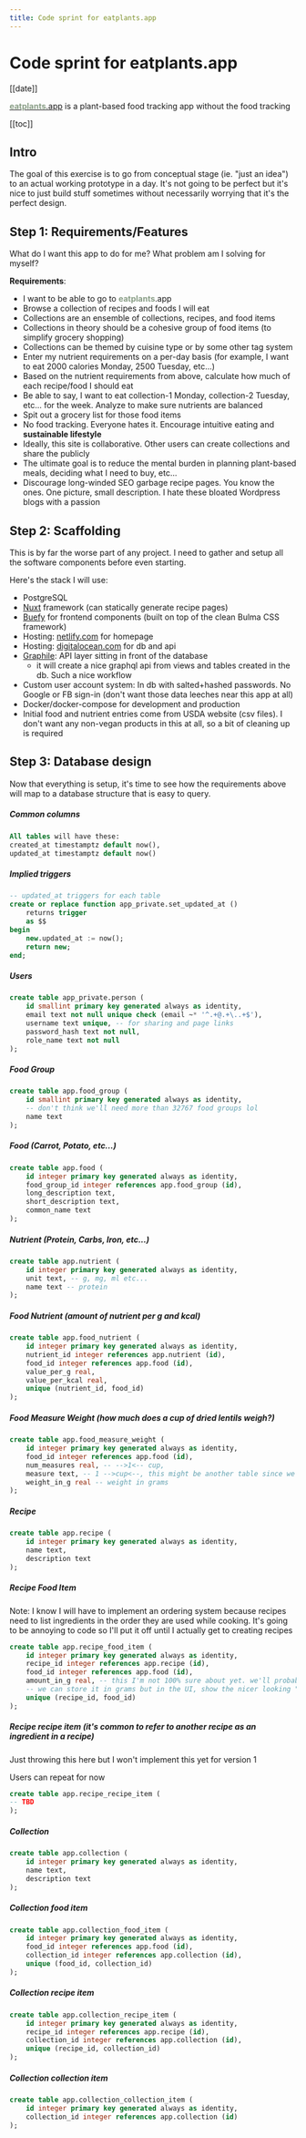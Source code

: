 ```yaml
---
title: Code sprint for eatplants.app
---
```

# Code sprint for eatplants.app
[[date]]

<!-- [eatplants.app](https://eatplants.app) is a plant-based food tracking app without the food tracking -->
<u><strong style="color: rgb(107 134 104 / 80%);">eatplants</strong>.app</u> is a plant-based food tracking app without the food tracking

[[toc]]

<!-- Check out the first prototype here that came out of this sprint: [eatplants.app](https://eatplants.app) -->
## Intro
The goal of this exercise is to go from conceptual stage (ie. "just an idea") to an actual working prototype in a day. It's not going to be perfect but it's nice to just build stuff sometimes without necessarily worrying that it's the perfect design.

## Step 1: Requirements/Features
What do I want this app to do for me? What problem am I solving for myself?

**Requirements**: 
- I want to be able to go to <strong style="color: rgb(107 134 104 / 80%);">eatplants</strong>.app
- Browse a collection of recipes and foods I will eat
- Collections are an ensemble of collections, recipes, and food items
- Collections in theory should be a cohesive group of food items (to simplify grocery shopping)
- Collections can be themed by cuisine type or by some other tag system
- Enter my nutrient requirements on a per-day basis (for example, I want to eat 2000 calories Monday, 2500 Tuesday, etc...)
- Based on the nutrient requirements from above, calculate how much of each recipe/food I should eat
- Be able to say, I want to eat collection-1 Monday, collection-2 Tuesday, etc... for the week. Analyze to make sure nutrients are balanced
- Spit out a grocery list for those food items
- No food tracking. Everyone hates it.  Encourage intuitive eating and **sustainable lifestyle**
- Ideally, this site is collaborative. Other users can create collections and share the publicly
- The ultimate goal is to reduce the mental burden in planning plant-based meals, deciding what I need to buy, etc...
- Discourage long-winded SEO garbage recipe pages. You know the ones. One picture, small description. I hate these bloated Wordpress blogs with a passion

## Step 2: Scaffolding
This is by far the worse part of any project. I need to gather and setup all the software components before even starting.

Here's the stack I will use:

- PostgreSQL
- [Nuxt](nuxtjs.org) framework (can statically generate recipe pages)
- [Buefy](https://buefy.org/) for frontend components (built on top of the clean Bulma CSS framework)
- Hosting: [netlify.com](netlify.com) for homepage
- Hosting: [digitalocean.com](digitalocean.com) for db and api
- [Graphile](https://www.graphile.org/): API layer sitting in front of the database
  - it will create a nice graphql api from views and tables created in the db. Such a nice workflow
- Custom user account system: In db with salted+hashed passwords. No Google or FB sign-in (don't want those data leeches near this app at all)
- Docker/docker-compose for development and production
- Initial food and nutrient entries come from USDA website (csv files). I don't want any non-vegan products in this at all, so a bit of cleaning up is required

## Step 3: Database design
Now that everything is setup, it's time to see how the requirements above will map to a database structure that is easy to query.

##### Common columns
```sql
All tables will have these:
created_at timestamptz default now(),
updated_at timestamptz default now()
```
##### Implied triggers
```sql
-- updated_at triggers for each table
create or replace function app_private.set_updated_at ()
    returns trigger
    as $$
begin
    new.updated_at := now();
    return new;
end;
```
##### Users
```sql
create table app_private.person (
    id smallint primary key generated always as identity, 
    email text not null unique check (email ~* '^.+@.+\..+$'),
    username text unique, -- for sharing and page links
    password_hash text not null,
    role_name text not null
);
```

##### Food Group
```sql
create table app.food_group (
    id smallint primary key generated always as identity,
    -- don't think we'll need more than 32767 food groups lol
    name text
);
```

##### Food (Carrot, Potato, etc...)
```sql
create table app.food (
    id integer primary key generated always as identity,
    food_group_id integer references app.food_group (id),
    long_description text,
    short_description text,
    common_name text
);
```

##### Nutrient (Protein, Carbs, Iron, etc...)
```sql
create table app.nutrient (
    id integer primary key generated always as identity,
    unit text, -- g, mg, ml etc...
    name text -- protein
);
```
##### Food Nutrient (amount of nutrient per g and kcal)
```sql
create table app.food_nutrient (
    id integer primary key generated always as identity,
    nutrient_id integer references app.nutrient (id),
    food_id integer references app.food (id),
    value_per_g real,
    value_per_kcal real,
    unique (nutrient_id, food_id)
);
```

##### Food Measure Weight (how much does a cup of dried lentils weigh?)
```sql
create table app.food_measure_weight (
    id integer primary key generated always as identity,
    food_id integer references app.food (id),
    num_measures real, -- -->1<-- cup,
    measure text, -- 1 -->cup<--, this might be another table since we'll have tons of 'cup', 'tbsp' entries here. let's wait and see
    weight_in_g real -- weight in grams
);
```

##### Recipe
```sql
create table app.recipe (
    id integer primary key generated always as identity,
    name text,
    description text
);
```

##### Recipe Food Item

Note: I know I will have to implement an ordering system because recipes need to list ingredients in the order they are used while cooking. It's going to be annoying to code so I'll put it off until I actually get to creating recipes
```sql
create table app.recipe_food_item (
    id integer primary key generated always as identity,
    recipe_id integer references app.recipe (id),
    food_id integer references app.food (id),
    amount_in_g real, -- this I'm not 100% sure about yet. we'll probably need something a bit more sophisticated than this
    -- we can store it in grams but in the UI, show the nicer looking "1 cup" by using the food_measure_weight table
    unique (recipe_id, food_id)
);
```
##### Recipe recipe item (it's common to refer to another recipe as an ingredient in a recipe)
Just throwing this here but I won't implement this yet for version 1

Users can repeat for now
```sql
create table app.recipe_recipe_item (
-- TBD
);
```
##### Collection
```sql
create table app.collection (
    id integer primary key generated always as identity,
    name text,
    description text
);
```

##### Collection food item
```sql
create table app.collection_food_item (
    id integer primary key generated always as identity,
    food_id integer references app.food (id),
    collection_id integer references app.collection (id),
    unique (food_id, collection_id)
);
```

##### Collection recipe item
```sql
create table app.collection_recipe_item (
    id integer primary key generated always as identity,
    recipe_id integer references app.recipe (id),
    collection_id integer references app.collection (id),
    unique (recipe_id, collection_id)
);
```

##### Collection collection item
```sql
create table app.collection_collection_item (
    id integer primary key generated always as identity,
    collection_id integer references app.collection (id)
);
```

